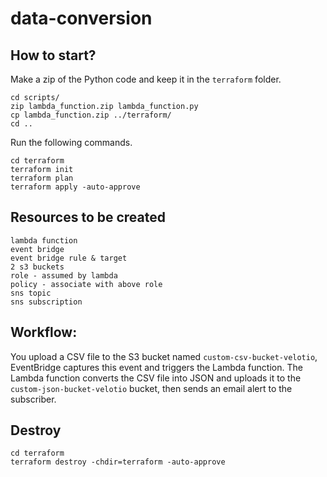 # data-conversion

## How to start?

Make a zip of the Python code and keep it in the `terraform` folder.

```
cd scripts/
zip lambda_function.zip lambda_function.py
cp lambda_function.zip ../terraform/
cd ..
```

Run the following commands.
```
cd terraform
terraform init
terraform plan
terraform apply -auto-approve
```

## Resources to be created
```
lambda function
event bridge
event bridge rule & target
2 s3 buckets
role - assumed by lambda
policy - associate with above role
sns topic
sns subscription
```

## Workflow:
You upload a CSV file to the S3 bucket named `custom-csv-bucket-velotio`, EventBridge captures this event and triggers the Lambda function. The Lambda function converts the CSV file into JSON and uploads it to the `custom-json-bucket-velotio` bucket, then sends an email alert to the subscriber.


## Destroy
```
cd terraform
terraform destroy -chdir=terraform -auto-approve
```
